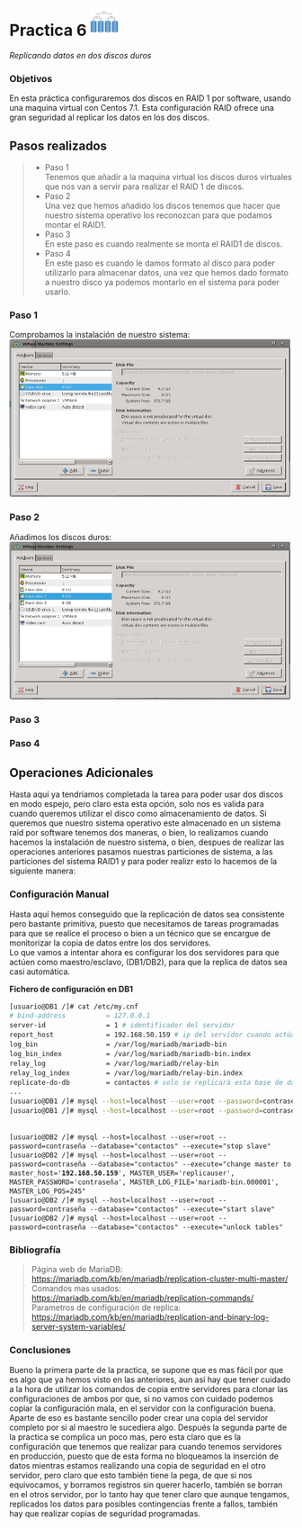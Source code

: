 Practica 6 <img src="RAID01.jpg" alt="Logotipo" width="50px" height="50px">
==========
*Replicando datos en dos discos duros*

### Objetivos
En esta práctica configuraremos dos discos en RAID 1 por software, usando una
maquina virtual con Centos 7.1. Esta configuración RAID ofrece una gran
seguridad al replicar los datos en los dos discos.


## Pasos realizados
> * Paso 1 <br />
> Tenemos que añadir a la maquina virtual los discos duros virtuales que nos van a servir para realizar el RAID 1 de discos. <br />
> * Paso 2 <br />
> Una vez que hemos añadido los discos tenemos que hacer que nuestro sistema operativo los reconozcan para que podamos montar el RAID1. <br />
> * Paso 3 <br />
> En este paso es cuando realmente se monta el RAID1 de discos. <br />
> * Paso 4 <br />
> En este paso es cuando le damos formato al disco para poder utilizarlo para almacenar datos, una vez que hemos dado formato a nuestro disco ya podemos montarlo en el sistema para poder usarlo. <br />

### Paso 1
Comprobamos la instalación de nuestro sistema:<br />
<img src="screenshoot01.jpg" alt="Logotipo" width="500px" height="280px">
### Paso 2
Añadimos los discos duros: <br />
<img src="screenshoot02.jpg" alt="Logotipo" width="500px" height="280px">
### Paso 3

### Paso 4

## Operaciones Adicionales
Hasta aquí ya tendriamos completada la tarea para poder usar dos discos en modo espejo, pero claro esta esta opción, solo nos es valida para cuando queremos utilizar el disco como almacenamiento de datos.
Si queremos que nuestro sistema operativo este almacenado en un sistema raid por software tenemos dos maneras, o bien, lo realizamos cuando hacemos la instalación de nuestro sistema, o bien, despues de realizar las operaciones anteriores pasamos nuestras particiones de sistema, a las particiones del sistema RAID1 y para poder realizr esto lo hacemos de la siguiente manera:<br />


### Configuración Manual
Hasta aquí hemos conseguido que la replicación de datos sea consistente pero bastante primitiva, puesto que necesitamos de tareas programadas para que se realice el proceso o bien a un técnico que se encargue de monitorizar la copia de datos entre los dos servidores. <br />
Lo que vamos a intentar ahora es configurar los dos servidores para que actúen como maestro/esclavo, (DB1/DB2), para que la replica de datos sea casi automática. <br />

**Fichero de configuración en DB1**
```bash
[usuario@DB1 /]# cat /etc/my.cnf
# bind-address          = 127.0.0.1
server-id               = 1 # identificador del servidor
report_host             = 192.168.50.159 # ip del servidor cuando actúa como esclavo
log_bin                 = /var/log/mariadb/mariadb-bin 
log_bin_index           = /var/log/mariadb/mariadb-bin.index
relay_log               = /var/log/mariadb/relay-bin
relay_log_index         = /var/log/mariadb/relay-bin.index
replicate-do-db         = contactos # solo se replicará esta base de datos
...
[usuario@DB1 /]# mysql --host=localhost --user=root --password=contraseña --database="contactos" --execute="create user 'replicauser'@'%' identified by 'contraseña'"
[usuario@DB1 /]# mysql --host=localhost --user=root --password=contraseña --database="contactos" --execute="grant replication slave on *.* to 'replicauser'@'%'"
```

<pre><code>
[usuario@DB2 /]# mysql --host=localhost --user=root --password=contraseña --database="contactos" --execute="stop slave"
[usuario@DB2 /]# mysql --host=localhost --user=root --password=contraseña --database="contactos" --execute="change master to master_host='<b>192.168.50.159</b>', MASTER_USER='replicauser', MASTER_PASSWORD='contraseña', MASTER_LOG_FILE='mariadb-bin.000001', MASTER_LOG_POS=245"
[usuario@DB2 /]# mysql --host=localhost --user=root --password=contraseña --database="contactos" --execute="start slave"
[usuario@DB2 /]# mysql --host=localhost --user=root --password=contraseña --database="contactos" --execute="unlock tables"
</code></pre>

### Bibliografía
> Página web de MariaDB: https://mariadb.com/kb/en/mariadb/replication-cluster-multi-master/ <br />
> Comandos mas usados: https://mariadb.com/kb/en/mariadb/replication-commands/ <br />
> Parametros de configuración de replica: https://mariadb.com/kb/en/mariadb/replication-and-binary-log-server-system-variables/ <br />

### Conclusiones
Bueno la primera parte de la practica, se supone que es mas fácil por que es algo que ya hemos visto en las anteriores, aun así hay que tener cuidado a la hora de utilizar los comandos de copia entre servidores para clonar las configuraciones de ambos por que, si no vamos con cuidado podemos copiar la configuración mala, en el servidor con la configuración buena.<br />
Aparte de eso es bastante sencillo poder crear una copia del servidor completo por si al maestro le sucediera algo. Después la segunda parte de la practica se complica un poco mas, pero esta claro que es la configuración que tenemos que realizar para cuando tenemos servidores en producción, puesto que de esta forma no bloqueamos la inserción de datos mientras estamos realizando una copia de seguridad en el otro servidor, pero claro que esto también tiene la pega, de que si nos equivocamos, y borramos registros sin querer hacerlo, también se borran en el otros servidor, por lo tanto hay que tener claro que aunque tengamos, replicados los datos para posibles contingencias frente a fallos, también hay que realizar copias de seguridad programadas.